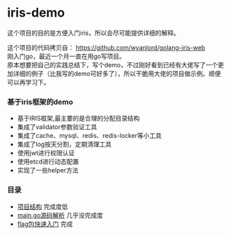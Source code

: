 # iris-demo
这个项目的目的是方便入门iris，所以会尽可能提供详细的解释。  


这个项目的代码拷贝自：
https://github.com/wyanlord/golang-iris-web  
刚入门go，最近一个月一直在用go写项目。  
原本想要把自己的实践总结下，写个demo，不过刚好看到已经有大佬写了一个更加详细的例子（比我写的demo可好多了），所以干脆用大佬的项目做示例。顺便可以再学习下。  




### 基于iris框架的demo
+ 基于IRIS框架,最主要的是合理的分配目录结构
+ 集成了validator参数验证工具
+ 集成了cache、mysql、redis、redis-locker等小工具
+ 集成了log按天分割，定期清理工具
+ 使用jwt进行权限认证
+ 使用etcd进行动态配置
+ 实现了一些helper方法

### 目录
+ [项目结构](doc/项目结构.md)  完成度低
+ [main.go源码解析](doc/main.go)  几乎没完成度
+ [flag包快速入门](doc/flag包快速入门.md)  完成






